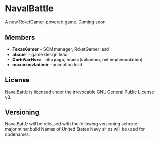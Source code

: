 NavalBattle
==========

A new RoketGamer-powered game. Coming soon.

## Members
* **TexasGamer** - SCM manager, RoketGamer lead
* **abauer** - game design lead
* **DarkWarHero** - title page, music (selection, not implementation)
* **maximusvladimir** - animation lead

## License
NavalBattle is licensed under the irrevocable GNU General Public License v3.

## Versioning
NavalBattle will be released with the following versioning scheme:
    major.minor.build 
Names of United States Navy ships will be used for codenames.